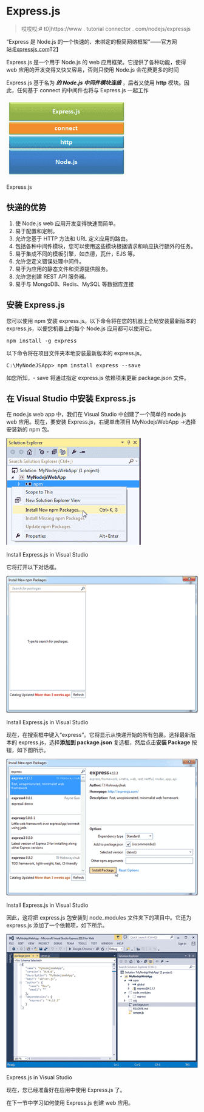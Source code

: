 # Express.js

> 哎哎哎:# t0]https://www . tutorial connector . com/nodejs/expressjs

“Express 是 Node.js 的一个快速的、未绑定的极简网络框架”——官方网站:[Expressjs.com](https://expressjs.com/)T2】

Express.js 是一个用于 Node.js 的 web 应用框架。它提供了各种功能，使得 web 应用的开发变得又快又容易，否则只使用 Node.js 会花费更多的时间

Express.js 基于名为 ***的 Node.js 中间件模块连接*** ，后者又使用 **http** 模块。因此，任何基于 connect 的中间件也将与 Express.js 一起工作

[![](img/268041d51205d51d7004ca5b9843dc8f.png)](../../Content/images/nodejs/expressjs.png)

Express.js



## 快递的优势

1.  使 Node.js web 应用开发变得快速而简单。
2.  易于配置和定制。
3.  允许您基于 HTTP 方法和 URL 定义应用的路由。
4.  包括各种中间件模块，您可以使用这些模块根据请求和响应执行额外的任务。
5.  易于集成不同的模板引擎，如杰德，瓦什，EJS 等。
6.  允许您定义错误处理中间件。
7.  易于为应用的静态文件和资源提供服务。
8.  允许您创建 REST API 服务器。
9.  易于与 MongoDB、Redis、MySQL 等数据库连接

## 安装 Express.js

您可以使用 npm 安装 express.js。以下命令将在您的机器上全局安装最新版本的 express.js，以便您机器上的每个 Node.js 应用都可以使用它。

<samp>npm install -g express</samp>

以下命令将在项目文件夹本地安装最新版本的 express.js。

<samp>C:\MyNodeJSApp> npm install express --save</samp>

如您所知，- save 将通过指定 express.js 依赖项来更新 package.json 文件。

## 在 Visual Studio 中安装 Express.js

在 node.js web app 中，我们在 Visual Studio 中创建了一个简单的 node.js web 应用。现在，要安装 Express.js，右键单击项目 MyNodejsWebApp ->选择安装新的 npm 包。

[![Install Express.js in Visual Studio](img/f998600c7ca12f9879fe005527076c75.png)](../../Content/images/nodejs/expressjs-in-visualstudio.png)

Install Express.js in Visual Studio



它将打开以下对话框。

[![Install Express.js in Visual Studio](img/43a89d5d4aa121a088c15ca50de85d47.png)](../../Content/images/nodejs/expressjs-in-visualstudio2.png)

Install Express.js in Visual Studio



现在，在搜索框中键入“express”。它将显示从快递开始的所有包裹。选择最新版本的 express.js，选择**添加到 package.json** 复选框，然后点击**安装 Package** 按钮，如下图所示。

[![Install Express.js in Visual Studio](img/70a1522e4909552619731b3a8669e1d9.png)](../../Content/images/nodejs/expressjs-in-visualstudio3.png)

Install Express.js in Visual Studio



因此，这将把 express.js 包安装到 node_modules 文件夹下的项目中。它还为 express.js 添加了一个依赖项，如下所示。

[![Install Express.js in Visual Studio](img/8d4c2b250d65203a48cd40293c9aa446.png)](../../Content/images/nodejs/expressjs-in-visualstudio4.png)

Express.js in Visual Studio



现在，您已经准备好在应用中使用 Express.js 了。

在下一节中学习如何使用 Express.js 创建 web 应用。